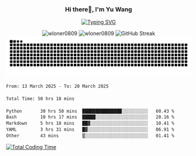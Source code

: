 <h3 align="center">Hi there👋, I'm Yu Wang</h1>

<p align="center"><a href="https://git.io/typing-svg"><img src="https://readme-typing-svg.demolab.com?font=Alex+Brush&size=18&pause=1000&color=716A50&background=6F66FF00&center=true&vCenter=true&width=435&lines=To+love+oneself+is+the+beginning+of+a+lifelong+romance.+%E2%80%94+Oscar+Wilde" alt="Typing SVG" /></a></p>


<p align="center">
 <img src="https://github-readme-stats.vercel.app/api/top-langs?username=wloner0809&show_icons=true&locale=en&layout=compact" alt="wloner0809" height=120 />
 <img src="https://github-readme-stats.vercel.app/api?username=wloner0809&show_icons=true&locale=en" alt="wloner0809" height=120 />
 <img src="https://github-readme-streak-stats.herokuapp.com?user=wloner0809&theme=microsoft" alt="GitHub Streak" height=120 />
 <img src="https://github.com/Wloner0809/Wloner0809/blob/output/github-contribution-grid-snake.svg">
</p>
 
<!--START_SECTION:waka-->

```txt
From: 13 March 2025 - To: 20 March 2025

Total Time: 50 hrs 18 mins

Python       30 hrs 50 mins  ███████████████░░░░░░░░░░   60.43 %
Bash         10 hrs 17 mins  █████░░░░░░░░░░░░░░░░░░░░   20.16 %
Markdown     5 hrs 18 mins   ██▓░░░░░░░░░░░░░░░░░░░░░░   10.41 %
YAML         3 hrs 31 mins   █▓░░░░░░░░░░░░░░░░░░░░░░░   06.91 %
Other        43 mins         ▒░░░░░░░░░░░░░░░░░░░░░░░░   01.41 %
```

<!--END_SECTION:waka-->

[![Total Coding Time](https://wakatime.com/badge/user/3b010e91-e8bb-445f-9eac-c8ab5bc30cb6.svg)](https://wakatime.com/@3b010e91-e8bb-445f-9eac-c8ab5bc30cb6)
